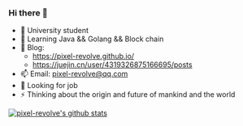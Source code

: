 ### Hi there 👋

- 🔭 University student
- 🌱 Learning Java && Golang && Block chain
- 📌 Blog: 
  - https://pixel-revolve.github.io/
  - https://juejin.cn/user/4319326875166695/posts
- 📫 Email: pixel-revolve@qq.com 
- 🤔 Looking for job
- ⚡ Thinking about the origin and future of mankind and the world

[![pixel-revolve's github stats]()](https://github.com/anuraghazra/github-readme-stats)
